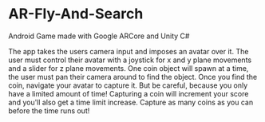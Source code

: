 # AR-Fly-And-Search
Android Game made with Google ARCore and Unity C#

The app takes the users camera input and imposes an avatar over it. The user must control their avatar with a joystick for x and y plane movements and a slider for z plane movements. One coin object will spawn at a time, the user must pan their camera around to find the object. Once you find the coin, navigate your avatar to capture it. But be careful, because you only have a limited amount of time! Capturing a coin will increment your score and you'll also get a time limit increase. Capture as many coins as you can before the time runs out! 
